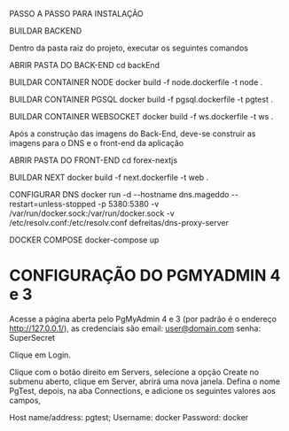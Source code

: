 PASSO A PASSO PARA INSTALAÇÃO

BUILDAR BACKEND

Dentro da pasta raiz do projeto, executar os seguintes comandos

ABRIR PASTA DO BACK-END
cd backEnd

BUILDAR CONTAINER NODE
docker build -f node.dockerfile -t node .

BUILDAR CONTAINER PGSQL
docker build -f pgsql.dockerfile -t pgtest .

BUILDAR CONTAINER WEBSOCKET
docker build -f ws.dockerfile -t ws .

Após a construção das imagens do Back-End, deve-se construir as imagens para o DNS e o front-end da aplicação

ABRIR PASTA DO FRONT-END
cd forex-nextjs

BUILDAR NEXT
docker build -f next.dockerfile -t web .

CONFIGURAR DNS
docker run -d --hostname dns.mageddo --restart=unless-stopped -p 5380:5380  -v /var/run/docker.sock:/var/run/docker.sock -v /etc/resolv.conf:/etc/resolv.conf  defreitas/dns-proxy-server

DOCKER COMPOSE
docker-compose up


CONFIGURAÇÃO DO PGMYADMIN 4 e 3
=======

Acesse a página aberta pelo PgMyAdmin 4 e 3 (por padrão é o endereço http://127.0.0.1/), as credenciais são 
email: user@domain.com 
senha: SuperSecret

Clique em Login.

Clique com o botão direito em Servers, selecione a opção Create no submenu aberto, clique em Server, abrirá uma nova janela.
Defina o nome PgTest, depois, na aba Connections,  e adicione os seguintes valores aos campos, 

Host name/address: pgtest; 
Username: docker
Password: docker 
